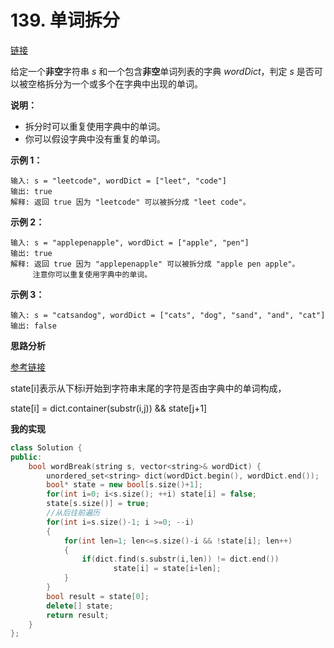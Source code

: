# 139. 单词拆分

[链接](https://leetcode-cn.com/problems/word-break/description/)

给定一个**非空**字符串 *s* 和一个包含**非空**单词列表的字典 *wordDict*，判定 *s* 是否可以被空格拆分为一个或多个在字典中出现的单词。

**说明：**

- 拆分时可以重复使用字典中的单词。
- 你可以假设字典中没有重复的单词。

**示例 1：**

```
输入: s = "leetcode", wordDict = ["leet", "code"]
输出: true
解释: 返回 true 因为 "leetcode" 可以被拆分成 "leet code"。
```

**示例 2：**

```
输入: s = "applepenapple", wordDict = ["apple", "pen"]
输出: true
解释: 返回 true 因为 "applepenapple" 可以被拆分成 "apple pen apple"。
     注意你可以重复使用字典中的单词。
```

**示例 3：**

```
输入: s = "catsandog", wordDict = ["cats", "dog", "sand", "and", "cat"]
输出: false
```

**思路分析**

[参考链接](https://github.com/arkingc/leetcode/blob/master/139.Word%20Break/README.md)

state[i]表示从下标i开始到字符串末尾的字符是否由字典中的单词构成，

state[i] = dict.container(substr(i,j)) && state[j+1]

**我的实现**

```c++
class Solution {
public:
    bool wordBreak(string s, vector<string>& wordDict) {
        unordered_set<string> dict(wordDict.begin(), wordDict.end());
        bool* state = new bool[s.size()+1];
        for(int i=0; i<s.size(); ++i) state[i] = false;
        state[s.size()] = true;
        //从后往前遍历
        for(int i=s.size()-1; i >=0; --i)
        {
            for(int len=1; len<=s.size()-i && !state[i]; len++)
            {
                if(dict.find(s.substr(i,len)) != dict.end())
                       state[i] = state[i+len];    
            }
        }
        bool result = state[0];
        delete[] state;
        return result;
    }
};
```

